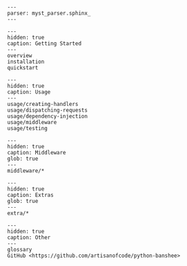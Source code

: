 ```{include} ../README.md
---
parser: myst_parser.sphinx_
---
```

```{toctree}
---
hidden: true
caption: Getting Started
---
overview
installation
quickstart
```

```{toctree}
---
hidden: true
caption: Usage
---
usage/creating-handlers
usage/dispatching-requests
usage/dependency-injection
usage/middleware
usage/testing
```

```{toctree}
---
hidden: true
caption: Middleware
glob: true
---
middleware/*
```

```{toctree}
---
hidden: true
caption: Extras
glob: true
---
extra/*
```

```{toctree}
---
hidden: true
caption: Other
---
glossary
GitHub <https://github.com/artisanofcode/python-banshee>
```
